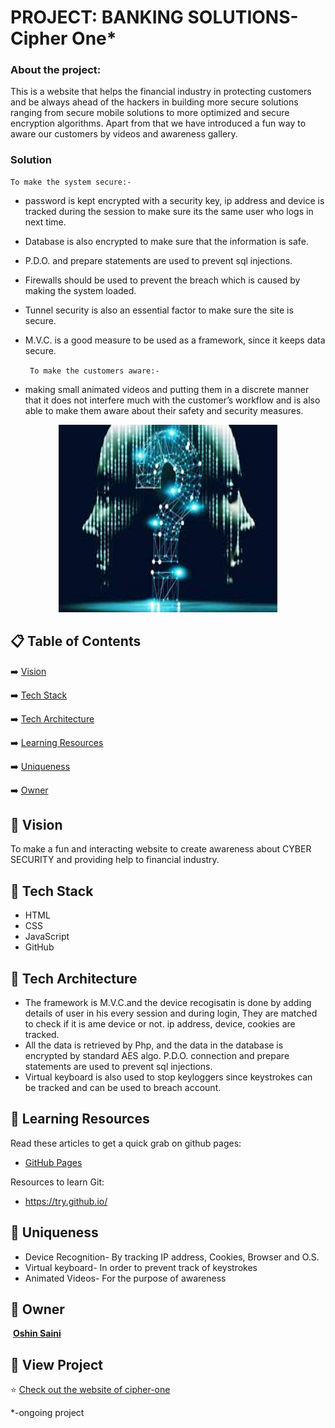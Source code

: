 # PROJECT: BANKING SOLUTIONS- Cipher One*
 
### About the project:

This is a website that helps the financial industry in protecting customers and be always ahead of the hackers in building more secure solutions ranging from secure mobile solutions to more optimized and secure encryption algorithms. Apart from that we have introduced a fun way to aware our customers by videos and awareness gallery.

### Solution
    
    To make the system secure:-
 - password is kept encrypted with a security key, ip address and device is tracked during the session to make sure its the same user who logs in next time.
 - Database is also encrypted to make sure that the information is safe.
 - P.D.O. and prepare statements are used to prevent sql injections.
 - Firewalls should be used to prevent the breach which is caused by making the system loaded.
 - Tunnel security is also an essential factor to make sure the site is secure.
 - M.V.C. is a good measure to be used  as a framework, since it keeps data secure.
  
  
    ```` To make the customers aware:-````
 - making small animated videos and putting them in a discrete manner that it does not interfere much with the customer’s workflow and is also able to make them aware about their safety and security measures.

<div align="center">

<img src="logo.jpg" width="350" height="300">
</div>


## 📋 Table of Contents
 ➡️   [Vision](#-vision)
 
 ➡️   [Tech Stack](#-tech-stack)

 ➡️   [Tech Architecture](#-tech-architecture)
 
 ➡️   [Learning Resources](#-learning-resources)
 
 ➡️   [Uniqueness](#-Uniqueness)
 
 ➡️   [Owner](#-owner)
 
 ## 👩‍ Vision
To make a fun and interacting website to create awareness about CYBER SECURITY and providing help to financial industry.

## 🔆 Tech Stack
-  HTML
-  CSS
-  JavaScript
-  GitHub

## 🚀 Tech Architecture
 - The framework is M.V.C.and the device recogisatin is done by adding details of user in his every session and during login, They are matched to check if it is ame device or not.     ip address, device, cookies are tracked.
 - All the data is retrieved by Php, and the data in the database is encrypted by standard AES algo. P.D.O. connection and prepare statements are used to prevent sql injections.
 - Virtual keyboard is also used to stop keyloggers since keystrokes can be tracked and can be used to breach account.


## 📝 Learning Resources

Read these articles to get a quick grab on github pages:
- [GitHub Pages](https://guides.github.com/features/pages/)

Resources to learn Git:
-  https://try.github.io/
 
 ## 💼 Uniqueness
 - Device Recognition- By tracking IP address, Cookies, Browser and O.S.
 - Virtual keyboard- In order to prevent track of keystrokes
 - Animated Videos- For the purpose of awareness

 
 ## 👬 Owner
<img src="https://avatars3.githubusercontent.com/u/44302373?s=460&u=efaafa72f4d83d40b66fc68258d14cebbf1d7de0&v=4" width="100px;" alt=""/>
<a href="https://github.com/oshinsaini"><b>Oshin Saini</b></a><br />


## 🧐 View Project
⭐ [Check out the website of cipher-one](https://cipher-one.github.io/)
 
 
 *-ongoing project
